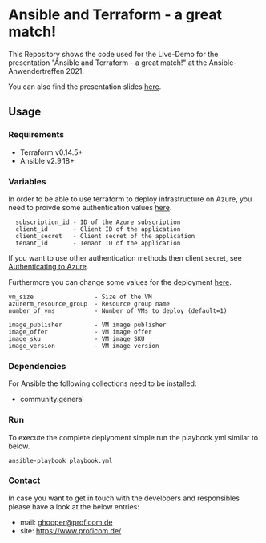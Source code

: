 # Ansible and Terraform - a great match!

<!-- README.md file for ansible_terraform -->

This Repository shows the code used for the Live-Demo for the presentation "Ansible and Terraform - a great match!" at the Ansible-Anwendertreffen 2021.

You can also find the presentation slides [here](./Ans_Anw_ans_tf_match.pdf).

## Usage
### Requirements

- Terraform v0.14.5+
- Ansible v2.9.18+

### Variables

In order to be able to use terraform to deploy infrastructure on Azure, you need to proivde some authentication values [here](./terraform/main.tf).
```
  subscription_id - ID of the Azure subscription
  client_id       - Client ID of the application
  client_secret   - Client secret of the application
  tenant_id       - Tenant ID of the application
```
If you want to use other authentication methods then client secret, see [Authenticating to Azure](https://registry.terraform.io/providers/hashicorp/azurerm/latest/docs#authenticating-to-azure).

Furthermore you can change some values for the deployment [here](./terraform/terraform.tfvars).
```
vm_size                 - Size of the VM
azurerm_resource_group  - Resource group name
number_of_vms           - Number of VMs to deploy (default=1)

image_publisher         - VM image publisher 
image_offer             - VM image offer
image_sku               - VM image SKU
image_version           - VM image version
```

### Dependencies

For Ansible the following collections need to be installed:

- community.general

### Run

To execute the complete deplyoment simple run the playbook.yml similar to below.

```
ansible-playbook playbook.yml
```
### Contact

In case you want to get in touch with the developers and responsibles please
have a look at the below entries:

- mail: [ghooper@proficom.de](mailto:ghooper@proficom.de)
- site: <https://www.proficom.de/>
